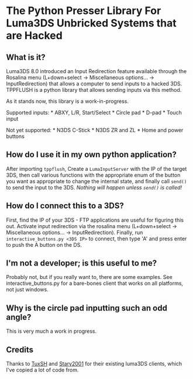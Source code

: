 # The Python Presser Library For Luma3DS Unbricked Systems that are Hacked

## What is it?

Luma3DS 8.0 introduced an Input Redirection feature available through the Rosalina menu (L+down+select -> Miscellaneous options... -> InputRedirection) that allows a computer to send inputs to a hacked 3DS. TPPFLUSH is a python library that allows sending inputs via this method.

As it stands now, this library is a work-in-progress.

Supported inputs:
	* ABXY, L/R, Start/Select
	* Circle pad
	* D-pad
	* Touch input

Not yet supported:
	* N3DS C-Stick
	* N3DS ZR and ZL
	* Home and power buttons

## How do I use it in my own python application?

After importing `tppflush`, Create a `LumaInputServer` with the IP of the target 3DS, then call various functions with the appropriate enum of the button you want as appropriate to change the internal state, and finally call `send()` to send the input to the 3DS. *Nothing will happen unless `send()` is called!*

## How do I connect this to a 3DS?

First, find the IP of your 3DS - FTP applications are useful for figuring this out. Activate input redirection via the rosalina menu (L+down+select -> Miscellaneous options... -> InputRedirection). Finally, run `interactive_buttons.py <3DS IP>` to connect, then type 'A' and press enter to push the A button on the DS.

## I'm not a developer; is this useful to me?

Probably not, but if you really want to, there are some examples. See interactive_buttons.py for a bare-bones client that works on all platforms, not just windows.

## Why is the circle pad inputting such an odd angle?

This is very much a work in progress.

## Credits

Thanks to [TuxSH](https://github.com/TuxSH/InputRedirectionClient-Qt) and [Stary2001](https://github.com/Stary2001/InputClient-SDL) for their existing luma3DS clients, which I've copied a lot of code from.
